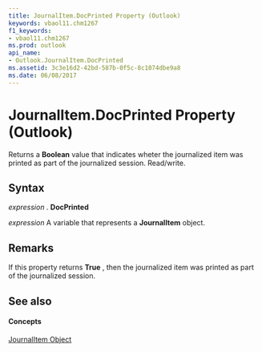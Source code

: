 ```yaml
---
title: JournalItem.DocPrinted Property (Outlook)
keywords: vbaol11.chm1267
f1_keywords:
- vbaol11.chm1267
ms.prod: outlook
api_name:
- Outlook.JournalItem.DocPrinted
ms.assetid: 3c3e16d2-42bd-587b-0f5c-8c1074dbe9a8
ms.date: 06/08/2017
---
```



# JournalItem.DocPrinted Property (Outlook)

Returns a  **Boolean** value that indicates wheter the journalized item was printed as part of the journalized session. Read/write.


## Syntax

 _expression_ . **DocPrinted**

 _expression_ A variable that represents a **JournalItem** object.


## Remarks

If this property returns  **True** , then the journalized item was printed as part of the journalized session.


## See also


#### Concepts


[JournalItem Object](Outlook.JournalItem.md)

